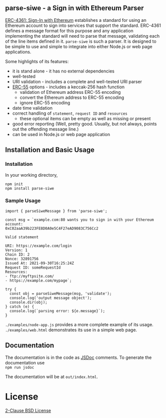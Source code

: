 ## parse-siwe - a Sign in with Ethereum Parser

[ERC-4361: Sign-In with Ethereum](https://eips.ethereum.org/EIPS/eip-4361)
establishes a standard for using an Ethereum account to sign into services that support the standard.
ERC-4361 defines a message format for this purpose and any application implementing
the standard will need to parse that message, validating each of the line items defined in it.
`parse-siwe` is such a parser. It is designed to be simple to use and simple to integrate into
either Node.js or web page applications.

Some highlights of its features:

- it is stand alone - it has no external dependencies
- well-tested
- URI validation - includes a complete and well-tested URI parser
- [ERC-55](https://eips.ethereum.org/EIPS/eip-55) options - includes a keccak-256 hash function
  - validation of Ethereum address ERC-55 encoding
  - convert the Ethereum address to ERC-55 encoding
  - ignore ERC-55 encoding
- date time validation
- correct handling of `statement`, `request ID` and `resources`
  - these optional items can be empty as well as missing or present
- good error reporting (Well, pretty good. Usually, but not always, points out the offending message line.)
- can be used in Node.js or web page application

## Installation and Basic Usage

### Installation

In your working directory,

```
npm init
npm install parse-siwe
```

### Sample Usage

```
import { parseSiweMessage } from 'parse-siwe';

const msg = `example.com:80 wants you to sign in with your Ethereum account:
0xC02aaA39b223FE8D0A0e5C4F27eAD9083C756Cc2

Valid statement

URI: https://example.com/login
Version: 1
Chain ID: 2
Nonce: 32891756
Issued At: 2021-09-30T16:25:24Z
Request ID: someRequestId
Resources:
- ftp://myftpsite.com/
- https://example.com/mypage`;

try {
  const obj = parseSiweMessage(msg, 'validate');
  console.log('output message object');
  console.dir(obj);
} catch (e) {
  console.log(`parsing error: ${e.message}`);
}

```

`./examples/node-app.js` provides a more complete example of its usage.<br>
`./examples/web.html` demonstrates its use in a simple web page.

## Documentation

The documentation is in the code as [JSDoc](https://jsdoc.app/) comments.
To generate the documentation use<br>
`npm run jsdoc`

The documentation will be at `out/index.html`.

# License

[2-Clause BSD License](https://opensource.org/licenses/BSD-2-Clause)
